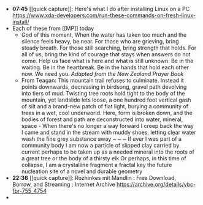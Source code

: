 - **07:45** [[quick capture]]: Here's what I do after installing Linux on a PC https://www.xda-developers.com/run-these-commands-on-fresh-linux-install/
- Each of these from [[MP]] today
	- God of this moment,
	  When the water has taken too much and the silence feels heavy, be near.
	  For those who are grieving, bring steady breath.
	  For those still searching, bring strength that holds.
	  For all of us, bring the kind of courage that stays when answers do not come.
	  Help us face what is here and what is still unknown.
	  Be in the waiting.
	  Be in the heartbreak.
	  Be in the hands that hold each other now.
	  We need you.
	  *Adapted from the New Zealand Prayer Book*
	- From Teagan:
	  This mountain trail
	  refuses to culminate.
	  Instead it points downwards,
	  decreasing in birdsong,
	  gravel path devolving into tiers of mud.
	  Twisting tree roots hold tight to the body of the mountain,
	  yet landslide lets loose,
	  a one hundred foot vertical gash of silt
	  and a brand-new patch of flat light,
	  burying a community of trees
	  in a wet, cool underworld.
	  Here, form is broken down,
	  and the bodies of forest and path
	  are deconstructed into water, mineral, space -
	  When there's no longer a way forward
	  I creep back the way I came
	  and stand in the stream with muddy shoes, letting clear water wash the fine grey substance away ~ ~ ~
	  If ever I was part of a community body
	  I am now a particle of slipped clay
	  carried by current
	  perhaps to be taken up as a needed mineral
	  into the roots of a great tree
	  or the body of a thirsty elk
	  Or perhaps,
	  in this time of collapse,
	  I am a crystalline fragment
	  a fractal key
	  the future nucleation site
	  of a novel and durable geometry
- **22:36** [[quick capture]]: Rozhinkes mit Mandlin : Free Download, Borrow, and Streaming : Internet Archive https://archive.org/details/ybc-fbr-755_4754
-
